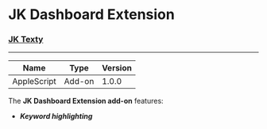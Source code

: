 # JK Dashboard Extension
### [JK Texty](https://github.com/Jackkillian/JK-Texty "JK Texty on GitHub")
---
Name|Type|Version
---|---|---
AppleScript|Add-on|1.0.0
  
The __JK Dashboard Extension add-on__ features:  
- ___Keyword highlighting___
